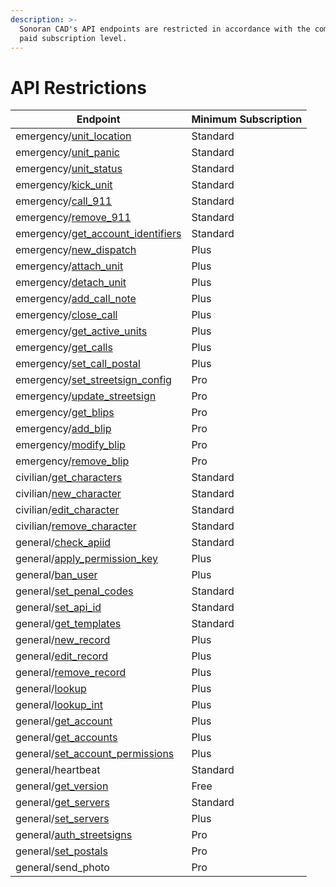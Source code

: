```yaml
---
description: >-
  Sonoran CAD's API endpoints are restricted in accordance with the community's
  paid subscription level.
---
```


# API Restrictions

| Endpoint                                                                                    | Minimum Subscription |
| ------------------------------------------------------------------------------------------- | -------------------- |
| emergency/[unit\_location](emergency/identifiers/update-unit-location.md)                   | Standard             |
| emergency/[unit\_panic](emergency/identifiers/unit-panic.md)                                | Standard             |
| emergency/[unit\_status](emergency/identifiers/unit-status.md)                              | Standard             |
| emergency/[kick\_unit](emergency/identifiers/kick-unit.md)                                  | Standard             |
| emergency/[call\_911](emergency/dispatch-and-emergency-calls/911-call.md)                   | Standard             |
| emergency/[remove\_911](emergency/dispatch-and-emergency-calls/remove-911.md)               | Standard             |
| emergency/[get\_account\_identifiers](emergency/identifiers/get-identifiers.md)             | Standard             |
| emergency/[new\_dispatch](emergency/dispatch-and-emergency-calls/new-dispatch.md)           | Plus                 |
| emergency/[attach\_unit](emergency/dispatch-and-emergency-calls/attach-units.md)            | Plus                 |
| emergency/[detach\_unit](emergency/dispatch-and-emergency-calls/detach-unit.md)             | Plus                 |
| emergency/[add\_call\_note](emergency/dispatch-and-emergency-calls/add-call-note.md)        | Plus                 |
| emergency/[close\_call](emergency/dispatch-and-emergency-calls/close-call.md)               | Plus                 |
| emergency/[get\_active\_units](emergency/identifiers/get-active-units.md)                   | Plus                 |
| emergency/[get\_calls](emergency/dispatch-and-emergency-calls/get-calls.md)                 | Plus                 |
| emergency/[set\_call\_postal](emergency/dispatch-and-emergency-calls/update-call-postal.md) | Plus                 |
| emergency/[set\_streetsign\_config](emergency/street-signs/set-street-sign-config.md)       | Pro                  |
| emergency/[update\_streetsign](emergency/street-signs/update-street-sign.md)                | Pro                  |
| emergency/[get\_blips](emergency/custom-blips/get-map-blips.md)                             | Pro                  |
| emergency/[add\_blip](emergency/custom-blips/add-blip.md)                                   | Pro                  |
| emergency/[modify\_blip](emergency/custom-blips/modify-blip.md)                             | Pro                  |
| emergency/[remove\_blip](emergency/custom-blips/remove-blip.md)                             | Pro                  |
| civilian/[get\_characters](civilian/get-characters.md)                                      | Standard             |
| civilian/[new\_character](civilian/new-character.md)                                        | Standard             |
| civilian/[edit\_character](civilian/edit-character.md)                                      | Standard             |
| civilian/[remove\_character](civilian/remove-character.md)                                  | Standard             |
| general/[check\_apiid](general/check-api-id.md)                                             | Standard             |
| general/[apply\_permission\_key](general/apply-permission-key.md)                           | Plus                 |
| general/[ban\_user](general/ban-user.md)                                                    | Plus                 |
| general/[set\_penal\_codes](general/set-penal-codes.md)                                     | Standard             |
| general/[set\_api\_id](general/set-api-ids.md)                                              | Standard             |
| general/[get\_templates](general/custom-records/get-record-template.md)                     | Standard             |
| general/[new\_record](general/custom-records/new-record.md)                                 | Plus                 |
| general/[edit\_record](general/custom-records/edit-record.md)                               | Plus                 |
| general/[remove\_record](general/custom-records/remove-record.md)                           | Plus                 |
| general/[lookup](general/lookup-name-or-plate.md)                                           | Plus                 |
| general/[lookup\_int](general/lookup-by-integer.md)                                         | Plus                 |
| general/[get\_account](general/get-account.md)                                              | Plus                 |
| general/[get\_accounts](general/get-account-1.md)                                           | Plus                 |
| general/[set\_account\_permissions](general/modify-account-permissions.md)                  | Plus                 |
| general/heartbeat                                                                           | Standard             |
| general/[get\_version](general/get-version.md)                                              | Free                 |
| general/[get\_servers](general/get-servers.md)                                              | Standard             |
| general/[set\_servers](general/set-servers.md)                                              | Plus                 |
| general/[auth\_streetsigns](general/auth-street-signs.md)                                   | Pro                  |
| general/[set\_postals](general/set-postal-config.md)                                        | Pro                  |
| general/send\_photo                                                                         | Pro                  |
